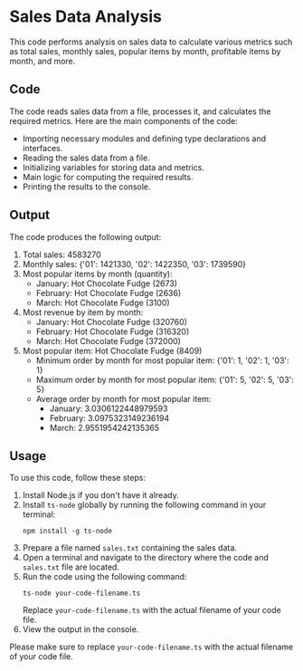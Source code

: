 # Sales Data Analysis

This code performs analysis on sales data to calculate various metrics such as total sales, monthly sales, popular items by month, profitable items by month, and more.

## Code

The code reads sales data from a file, processes it, and calculates the required metrics. Here are the main components of the code:

- Importing necessary modules and defining type declarations and interfaces.
- Reading the sales data from a file.
- Initializing variables for storing data and metrics.
- Main logic for computing the required results.
- Printing the results to the console.

## Output

The code produces the following output:

1. Total sales: 4583270
2. Monthly sales: {'01': 1421330, '02': 1422350, '03': 1739590}
3. Most popular items by month (quantity):
   - January: Hot Chocolate Fudge (2673)
   - February: Hot Chocolate Fudge (2636)
   - March: Hot Chocolate Fudge (3100)
4. Most revenue by item by month:
   - January: Hot Chocolate Fudge (320760)
   - February: Hot Chocolate Fudge (316320)
   - March: Hot Chocolate Fudge (372000)
5. Most popular item: Hot Chocolate Fudge (8409)
   - Minimum order by month for most popular item: {'01': 1, '02': 1, '03': 1}
   - Maximum order by month for most popular item: {'01': 5, '02': 5, '03': 5}
   - Average order by month for most popular item:
     - January: 3.0306122448979593
     - February: 3.0975323149236194
     - March: 2.9551954242135365

## Usage

To use this code, follow these steps:

1. Install Node.js if you don't have it already.
2. Install `ts-node` globally by running the following command in your terminal:
   ```
   npm install -g ts-node
   ```
3. Prepare a file named `sales.txt` containing the sales data.
4. Open a terminal and navigate to the directory where the code and `sales.txt` file are located.
5. Run the code using the following command:
   ```
   ts-node your-code-filename.ts
   ```
   Replace `your-code-filename.ts` with the actual filename of your code file.
6. View the output in the console.

Please make sure to replace `your-code-filename.ts` with the actual filename of your code file.
